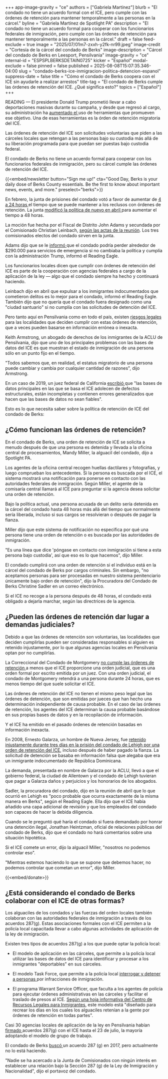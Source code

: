 +++
app-image-gravity = "ce"
authors = ["Gabriela Martínez"]
blurb = "El condado no tiene un acuerdo formal con el ICE, pero cumple con las órdenes de retención para mantener temporalmente a las personas en la cárcel."
byline = "Gabriela Martínez de Spotlight PA"
description = "El condado no tiene un acuerdo formal para cooperar con los funcionarios federales de inmigración, pero cumple con las órdenes de retención para mantener temporalmente a las personas en la cárcel."
draft = false
feed-exclude = true
image = "2025/07/01m7-zxxh-y2fk-nr99.jpeg"
image-credit = "Cortesía de la cárcel del condado de Berks"
image-description = "Cárcel del condado de Berks en Leesport, Pensilvania"
image-gravity = "ce"
internal-id = "ESPSPLBERKSDETAIN0725"
kicker = "Español"
modal-exclude = false
pinned = false
published = 2025-08-08T15:07:35.346-04:00
slug = "condado-berks-ice-inmigracion-politica-detencion-espanol"
suppress-date = false
title = "Cómo el condado de Berks coopera con el ICE sin ayudarle a realizar arrestos"
title-tag = "El condado de Berks cumple las órdenes de retención del ICE. ¿Qué significa esto?"
topics = ["Español"]
+++

READING — El presidente Donald Trump prometió llevar a cabo deportaciones masivas durante su campaña, y desde que regresó al cargo, su administración ha <a href="https://tracreports.org/reports/758/">aumentado el </a>uso de herramientas que promueven ese objetivo. Una de esas herramientas es la órden de retención migratoria del ICE.

Las órdenes de retención del ICE son solicitudes voluntarias que piden a las cárceles locales que retengan a las personas bajo su custodia más allá de su liberación programada para que puedan ser puestas bajo custodia federal.

El condado de Berks no tiene un acuerdo formal para cooperar con los funcionarios federales de inmigración, pero su cárcel cumple las órdenes de retención del ICE.

{{<embed/newsletter button="Sign me up!" cta="Good Day, Berks is your daily dose of Berks County essentials. Be the first to know about important news, events, and more." preselect="berks">}}

En febrero, la junta de prisiones del condado votó a favor de aumentar de <a href="https://www.readingeagle.com/2025/02/12/berks-prison-modifies-its-policy-on-ice-detainers/">4 a 24 horas </a>el tiempo que se puede mantener a los reclusos con órdenes de retención. La junta <a href="https://www.readingeagle.com/2025/04/09/berks-prison-once-again-revises-its-policy-on-ice-detainers/">modificó la política de nuevo en abril </a>para aumentar el tiempo a 48 horas.

La moción fue hecha por el Fiscal de Distrito John Adams y secundada por el Comisionado Christian Leinbach, <a href="https://www.berkspa.gov/getmedia/fa8181a8-7a1d-4ffe-b9a2-9831e93fb80a/Prison-Board-Minutes-2025-04.pdf">según las actas de la reunión</a>. Los tres comisionados electos del condado sirven en la junta.

Adams dijo que se le <a href="https://www.readingeagle.com/2025/04/09/berks-prison-once-again-revises-its-policy-on-ice-detainers/">informó </a>que el condado podría perder alrededor de $290.000 para servicios de emergencia si no cambiaba la política y cumplía con la administración Trump, informó el Reading Eagle.

Los funcionarios locales dicen que cumplir con órdenes de retención del ICE es parte de la cooperación con agencias federales a cargo de la aplicación de la ley — algo que el condado siempre ha hecho y continuará haciendo.

Leinbach dijo en abril que expulsar a los inmigrantes indocumentados que cometieron delitos es lo mejor para el condado, informó el Reading Eagle. También dijo que no quería que el condado fuera designado como una &#34;ciudad santuario&#34; si no cumplía con las solicitudes de detención del ICE.

Pero tanto aquí en Pensilvania como en todo el país, existen <a href="https://www.aclupa.org/news/why-pa-county-officials-should-think-twice-cooperating-ice/">riesgos legales </a>para las localidades que deciden cumplir con estas órdenes de retención, que a veces pueden basarse en información errónea o inexacta.

Keith Armstrong, un abogado de derechos de los inmigrantes de la ACLU de Pensilvania, dijo que uno de los principales problemas con las bases de datos del ICE es que muestran el estado de inmigración de una persona sólo en un punto fijo en el tiempo.

&#34;Todos sabemos que, en realidad, el estatus migratorio de una persona puede cambiar y cambia por cualquier cantidad de razones&#34;, dijo Armstrong.

En un caso de 2019, un juez federal de California <a href="https://www.courthousenews.com/wp-content/uploads/2019/09/Gonzalez.v.ICE_.detainer.final_.order_.9.27.pdf">escribió </a>que &#34;las bases de datos principales en las que se basa el ICE adolecen de defectos estructurales, están incompletas y contienen errores generalizados que hacen que las bases de datos no sean fiables&#34;.

Esto es lo que necesita saber sobre la política de retención de ICE del condado de Berks:

## ¿Cómo funcionan las órdenes de retención?

En el condado de Berks, una orden de retención de ICE se solicita a menudo después de que una persona es detenida y llevada a la oficina central de procesamientos, Mandy Miller, la alguacil del condado, dijo a Spotlight PA.

Los agentes de la oficina central recogen huellas dactilares y fotografías, y luego comprueban los antecedentes. Si la persona es buscada por el ICE, el sistema mostrará una notificación para ponerse en contacto con las autoridades federales de inmigración. Según Miller, el agente de la comisaría central llamará al ICE para preguntar si la agencia desea solicitar una orden de retención.

Bajo la política actual, una persona acusada de un delito sería detenida en la cárcel del condado hasta 48 horas más allá del tiempo que normalmente sería liberada, incluso si sus cargos se resolvieran o después de pagar la fianza.

Miller dijo que este sistema de notificación no especifica por qué una persona tiene una orden de retención o es buscada por las autoridades de inmigración.

&#34;Es una línea que dice &#39;póngase en contacto con inmigración si tiene a esta persona bajo custodia&#39;, así que eso es lo que hacemos&#34;, dijo Miller.

El condado cumplirá con una orden de retención si el individuo está en la cárcel del condado de Berks por cargos criminales. Sin embargo, &#34;no aceptamos personas para ser procesadas en nuestro sistema penitenciario únicamente bajo orden de retención&#34;, dijo la Procuradora del Condado de Berks Christine Sadler en un correo electrónico.

Si el ICE no recoge a la persona después de 48 horas, el condado está obligado a dejarla marchar, según las directrices de la agencia.

## ¿Pueden las órdenes de retención dar lugar a demandas judiciales?

Debido a que las órdenes de retención son voluntarias, las localidades que deciden cumplirlas pueden ser consideradas responsables si alguien es retenido injustamente, por lo que algunas agencias locales en Pensilvania optan por no cumplirlas.

La Correccional del Condado de Montgomery <a href="https://whyy.org/articles/ice-montgomery-county-correctional-facility/">no cumple las órdenes de retención </a>a menos que el ICE proporcione una orden judicial, que es una orden formal por escrito emitida por un juez. Con una orden judicial, el condado de Montgomery retendrá a una persona durante 24 horas, que es menos tiempo del que suele solicitar el ICE.

Las órdenes de retención del ICE no tienen el mismo peso legal que las órdenes de detención, que son emitidas por jueces que han hecho una determinación independiente de causa probable. En el caso de las órdenes de retención, los agentes del ICE determinan la causa probable basándose en sus propias bases de datos y en la recopilación de información.

Y el ICE ha emitido en el pasado órdenes de retención basadas en información inexacta.

En 2008, Ernesto Galarza, un hombre de Nueva Jersey, fue <a href="https://www.aclu.org/cases/galarza-v-szalczyk#:~:text=All%20the%20defendants%20have%20now,in%20damages%20and%20attorney&#39;s%20fees.">retenido injustamente durante tres días en la prisión del condado de Lehigh por una orden de retención del ICE</a>, incluso después de haber pagado la fianza. La solicitud de detención se basaba en información falsa que alegaba que era un inmigrante indocumentado de República Dominicana.

La demanda, presentada en nombre de Galarza por la ACLU, llevó a que el gobierno federal, la ciudad de Allentown y el condado de Lehigh tuvieran que pagar a Galarza daños y perjuicios y los honorarios de los abogados.

Sadler, la procuradora del condado, dijo en la reunión de abril que lo que ocurrió en Lehigh es &#34;poco probable que ocurra exactamente de la misma manera en Berks&#34;, según el Reading Eagle. Ella dijo que el ICE había añadido una capa adicional de revisión y que los empleados del condado son capaces de hacer la debida diligencia.

Cuando se le preguntó qué haría el condado si fuera demandado por honrar una detención ilegal, Jonathan Heintzman, oficial de relaciones públicas del condado de Berks, dijo que el condado no hará comentarios sobre una situación hipotética.

Si el ICE comete un error, dijo la alguacil Miller, &#34;nosotros no podemos controlar eso&#34;.

&#34;Mientras estemos haciendo lo que se supone que debemos hacer, no podemos controlar que cometan un error&#34;, dijo Miller.

{{<embed/donate>}}

## ¿Está considerando el condado de Berks colaborar con el ICE de otras formas?

Los alguaciles de los condados y las fuerzas del orden locales también colaboran con las autoridades federales de inmigración a través de los acuerdos 287(g). Estas asociaciones formales con el ICE permiten a la policía local capacitada llevar a cabo algunas actividades de aplicación de la ley de inmigración.

Existen tres tipos de acuerdos 287(g) a los que puede optar la policía local:

- El modelo de aplicación en las cárceles, que permite a la policía local utilizar las bases de datos del ICE para identificar y procesar a los inmigrantes &#34;deportables&#34; en sus cárceles.

- El modelo Task Force, que permite a la policía local <a href="https://stateline.org/2025/02/21/ice-lets-local-officials-stop-immigrants-on-the-streets-as-task-force-program-is-back/">interrogar y detener a personas </a>por infracciones de inmigración.

- El programa Warrant Service Officer, que faculta a los agentes de policía para ejecutar órdenes administrativas en las cárceles y facilitar el traslado de presos al ICE. <a href="https://www.ilrc.org/sites/default/files/resources/2019.05_ilrc_wso_programs-final2.pdf">Según una hoja informativa del Centro de Recursos Legales para Inmigrantes</a>, este modelo está &#34;diseñado para recrear los días en los cuales los alguaciles retenían a la gente por órdenes de retención en todas partes&#34;.

Casi 30 agencias locales de aplicación de la ley en Pensilvania habían <a href="https://www.ice.gov/identify-and-arrest/287g#:~:text=Service%20Officer%20Facts-,287(g)%20Participating%20Agencies,-As%20of%20July">firmado </a>acuerdos 287(g) con el ICE hasta el 23 de julio, la mayoría adoptando el modelo de grupo de trabajo.

El condado de Berks <a href="https://www.berkspa.gov/getmedia/d46d22ff-e952-4737-9277-5806bfe734ee/InForce-Spring-2017.pdf">buscó </a>un acuerdo 287 (g) en 2017, pero actualmente no lo está haciendo.

&#34;Nadie se ha acercado a la Junta de Comisionados con ningún interés en establecer una relación bajo la Sección 287 (g) de la Ley de Inmigración y Nacionalidad&#34;, dijo el portavoz del condado.

